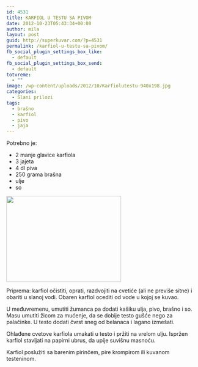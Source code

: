 ```yaml
---
id: 4531
title: KARFIOL U TESTU SA PIVOM
date: 2012-10-23T05:43:34+00:00
author: mila
layout: post
guid: http://superkuvar.com/?p=4531
permalink: /karfiol-u-testu-sa-pivom/
fb_social_plugin_settings_box_like:
  - default
fb_social_plugin_settings_box_send:
  - default
totvreme:
  - ""
image: /wp-content/uploads/2012/10/Karfiolutestu-940x198.jpg
categories:
  - Slani prilozi
tags:
  - brašno
  - karfiol
  - pivo
  - jaja
---
```

Potrebno je:

  * 2 manje glavice karfiola
  * 3 jajeta
  * 4 dl piva
  * 250 grama brašna
  * ulje
  * so

<img class="alignnone size-medium wp-image-4532" title="Karfiolutestu" src="//superkuvar.com/wp-content/uploads/2012/10/Karfiolutestu-300x225.jpg" alt="" width="300" height="225" /> 

Priprema: karfiol očistiti, oprati, razdvojiti na cvetiće (ali ne previše sitne) i obariti u slanoj vodi. Obaren karfiol ocediti od vode u kojoj se kuvao.

U međuvremenu, umutiti žumanca pa dodati kašiku ulja, pivo, brašno i so. Masu umutiti žicom za mućenje, da se dobije testo gušće nego za palačinke. U testo dodati čvrst sneg od belanaca i lagano izmešati.

Ohlađene cvetove karfiola umakati u testo i pržiti na vrelom ulju. Ispržen karfiol stavljati na papirni ubrus, da upije suvišnu masnoću.

Karfiol poslužiti sa barenim pirinčem, pire krompirom ili kuvanom testeninom.